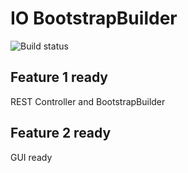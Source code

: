 # IO BootstrapBuilder
![Build status](https://travis-ci.org/janeksmielowski/IO.svg?branch=master)

## Feature 1 ready
REST Controller and BootstrapBuilder

## Feature 2 ready
GUI ready
